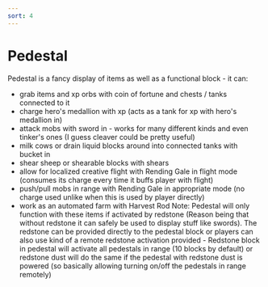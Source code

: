 ```yaml
---
sort: 4
---
```


# Pedestal

Pedestal is a fancy display of items as well as a functional block - it can:

* grab items and xp orbs with coin of fortune and chests / tanks connected to it
* charge hero's medallion with xp (acts as a tank for xp with hero's medallion in)
* attack mobs with sword in - works for many different kinds and even tinker's ones (I guess cleaver could be pretty useful)
* milk cows or drain liquid blocks around into connected tanks with bucket in
* shear sheep or shearable blocks with shears
* allow for localized creative flight with Rending Gale in flight mode (consumes its charge every time it buffs player with flight)
* push/pull mobs in range with Rending Gale in appropriate mode (no charge used unlike when this is used by player directly)
* work as an automated farm with Harvest Rod Note: Pedestal will only function with these items if activated by redstone (Reason being that without redstone it can safely be used to display stuff like swords). The redstone can be provided directly to the pedestal block or players can also use kind of a remote redstone activation provided - Redstone block in pedestal will activate all pedestals in range (10 blocks by default) or redstone dust will do the same if the pedestal with redstone dust is powered (so basically allowing turning on/off the pedestals in range remotely)
